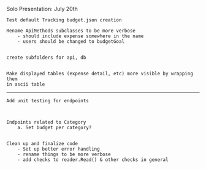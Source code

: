 Solo Presentation: July 20th

    Test default Tracking budget.json creation

    Rename ApiMethods subclasses to be more verbose
        - should include expense somewhere in the name
        - users should be changed to budgetGoal
    

    create subfolders for api, db


    Make displayed tables (expense detail, etc) more visible by wrapping them
    in ascii table


--------------------------------------------------------------------------------


    Add unit testing for endpoints



    Endpoints related to Category
        a. Set budget per category?

    
    Clean up and finalize code
        - Set up better error handling
        - rename things to be more verbose
        - add checks to reader.Read() & other checks in general